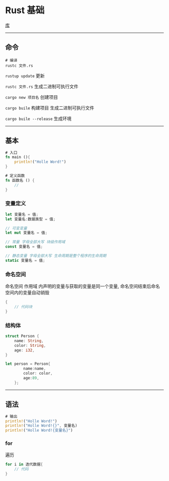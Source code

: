 # Rust 基础



[库](https://crates.io)

---
## 命令

```shell
# 编译
rustc 文件.rs
```

`rustup update` 更新

`rustc 文件.rs`  生成二进制可执行文件

`cargo new 项目名`  创建项目

`cargo buile`  构建项目 生成二进制可执行文件

`cargo buile --release`  生成环境

---
## 基本

```Rust
# 入口
fn main (){
    println!("Holle Word!")
}
```

```Rust
# 定义函数
fn 函数名 () {
    //
}
```

### 变量定义

```Rust
let 变量名 = 值;
let 变量名:数据类型 = 值;

// 可变变量 
let mut 变量名 = 值;

// 常量 字母全部大写 块级作用域
const 变量名 = 值;

// 静态变量 字母全部大写 生命周期是整个程序的生命周期 
static 变量名 = 值;

```

### 命名空间

命名空间 作用域 内声明的变量与获取的变量是同一个变量, 命名空间结束后命名空间内的变量自动销毁

```Rust
{
    // 代码块
}
```

### 结构体

```Rust
struct Person {
    name: String,
    color: String,
    age: i32,
}

let person = Person{
        name:name,
        color: color,
        age:89,
    };
```


---
## 语法

```Rust
# 输出
println!("Holle Word!")
println!("Holle Word!{}", 变量名)
println!("Holle Word!{变量名}")
```

### for

遍历 

```Rust
for i in 迭代数据{
    // 代码
}
```
